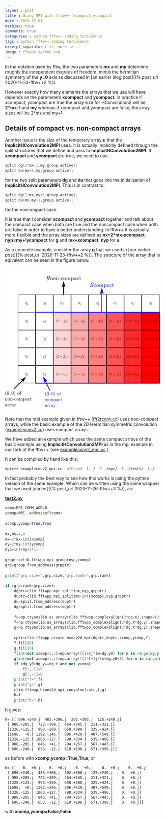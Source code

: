 ```yaml
---
layout : post
title : Using MPI with fftw++ (xcompact,ycompact)
date : 2020-12-01
mathjax: true
comments: true
categories : python fftw++ coding turbulence
tags : python fftw++ coding turbulence
excerpt_separator : <!--more-->
image : fftwpp_xycomp.svg
---
```


In the notation used by fftw, the two parameters **mx** and **my** determine roughly the independent degrees of freedom, minus the hermitian symmetry of the **y=0** axis as discussed in [an earlier blog post]({% post_url 2020-11-23-fftw++2 %}).

However exactly how many elements the arrays that we use will have depends on the parameters **xcompact** and **ycompact**. In practice if xcompact, ycompact are true the array size for HConvolution2 will be **2*mx-1** and **my** whereas if xcompact and ycompact are false, the array sizes will be 2*mx and my+1.

<!--more-->

## Details of compact vs. non-compact arrays

Another issue is the size of the temporary array **u** that the **ImplicitHConvolution2MPI** uses. It is actually
implicitly defined through the split structures that we define and pass to **ImplicitHConvolution2MPI**. If **xcompact** and **ycompact** are true, we need to use:

```c
split dg(2*mx-1,my,group.active);
split du(mx+1,my,group.active);
```

for the two split parameters **dg** and **du** that goes into the initialization of **ImplicitHConvolution2MPI**. This is in contrast to:

```c
split dg(2*mx,my+1,group.active);
split du(mx,my+1,group.active);
```

for the noncompact case. 

It is true that I consider **xcompact** and **ycompact** together and talk about the compact case when both are true and the noncompact case when both are false in order to have a better understanding. In fftw++ it is actually more flexible and the array sizes are defined as **nx=2*mx-xcompact**, **nyp=my+!ycompact** for **g** and **mx+xcompact**, **nyp** for **u**.

As a concrete example, consider the array **g** that we used in [our earlier post]({% post_url 2020-11-23-fftw++2 %}). The structure of the array that is eqivalent can be seen in the figure below.

[![fftwpp_xycomp](/assets/images/fftwpp_xycomp.svg)](/assets/images/fftwpp_xycomp.svg)

Note that the mpi example given in fftw++ ([fft2rconv.cc](https://github.com/dealias/fftwpp/blob/master/mpi/examples/fft2rconv.cc)) uses non-compact arrays, while the basic example of the 2D Hermitian symmetric convolution ([exampleconv2.cc](https://github.com/dealias/fftwpp/blob/master/examples/exampleconv2.cc)) uses compact arrays.

We have added an example which uses the same compact arrays of the basic example using **ImplicitHConvolution2MPI** as in the mpi example in our fork of the fftw++ (see [exampleconv2_mpi.cc](https://github.com/gurcani/fftwpp/blob/master/libfftwpp/exampleconv2_mpi.cc) ).

It can be compiled by hand like this:
```sh
mpic++ exampleconv2_mpi.cc -pthread -I../ -I../mpi/ -I../tests/ -L./ -lfftwpp -lfftw3_omp -lfftw3 -lm
```

In fact probably the best way to see how this works is using the python version of the same example. Which can be written using the same wrapper that we used [earlier]({% post_url 2020-11-26-fftw++3 %}), as:

[**test2.py**](https://github.com/gurcani/fftwpp/blob/master/libfftwpp/test2.py)
```py
comm=MPI.COMM_WORLD
commp=MPI._addressof(comm)

xcomp,ycomp=True,True

mx,my=4,4
nx=2*mx-int(xcomp)
ny=2*my-int(ycomp)
nyp=int(ny/2+1)

grpptr=clib.fftwpp_mpi_group(nyp,commp)
grp=group.from_address(grpptr)

print("grp.size=",grp.size,"grp.rank=",grp.rank)

if (grp.rank<grp.size):
    dgptr=clib.fftwpp_mpi_split(nx,nyp,grpptr)
    duptr=clib.fftwpp_mpi_split(mx+int(xcomp),nyp,grpptr)
    du=split.from_address(duptr)
    dg=split.from_address(dgptr)
    
    fc=np.ctypeslib.as_array(clib.fftwpp_complexalign(2*dg.n),shape=(2*dg.n,)).view(dtype=complex)
    f=np.ctypeslib.as_array(clib.fftwpp_complexalign(2*dg.X*dg.y),shape=(2*dg.X*dg.y,)).view(dtype=complex).reshape((dg.X,dg.y))
    g=np.ctypeslib.as_array(clib.fftwpp_complexalign(2*dg.X*dg.y),shape=(2*dg.X*dg.y,)).view(dtype=complex).reshape((dg.X,dg.y))

    cptr=clib.fftwpp_create_hconv2d_mpi(dgptr,duptr,xcomp,ycomp,f)
    f.fill(0)
    g.fill(0)
    f[int(not xcomp):,:]=np.array([[l+1j*(m+dg.y0) for m in range(dg.y)] for l in range(dg.X-int(not xcomp)) ])
    g[int(not xcomp):,:]=np.array([[2*l+1j*(m+dg.y0+1) for m in range(dg.y)] for l in range(dg.X-int(not xcomp))])
    if (dg.y0+dg.y==dg.Y and not ycomp):
        f[:,-1]=0
        g[:,-1]=0
    print("f=",f)
    print("g=",g)
    clib.fftwpp_hconv2d_mpi_convolve(cptr,f,g)
    h=f
    print("h=",h)
```

It gives:

```
h= [[ 696.+240.j  483.+306.j  302.+300.j  125.+240.j]
 [ 988.+205.j  722.+309.j  464.+345.j  211.+321.j]
 [1328.+125.j  993.+289.j  658.+388.j  329.+424.j]
 [1698.  +0.j 1292.+246.j  886.+429.j  487.+549.j]
 [1328.-125.j 1063.+127.j  798.+334.j  539.+496.j]
 [ 988.-205.j  846. +41.j  704.+257.j  567.+443.j]
 [ 696.-240.j  653. -12.j  610.+198.j  571.+390.j]]
```

as before with **xcomp,ycomp=True,True**, or

```
h= [[   0.  +0.j    0.  +0.j    0.  +0.j    0.  +0.j    0.  +0.j]
 [ 696.+240.j  483.+306.j  302.+300.j  125.+240.j    0.  +0.j]
 [ 988.+205.j  722.+309.j  464.+345.j  211.+321.j    0.  +0.j]
 [1328.+125.j  993.+289.j  658.+388.j  329.+424.j    0.  +0.j]
 [1698.  +0.j 1292.+246.j  886.+429.j  487.+549.j    0.  +0.j]
 [1328.-125.j 1063.+127.j  798.+334.j  539.+496.j    0.  +0.j]
 [ 988.-205.j  846. +41.j  704.+257.j  567.+443.j    0.  +0.j]
 [ 696.-240.j  653. -12.j  610.+198.j  571.+390.j    0.  +0.j]]
```

with **xcomp,ycomp=False,False**